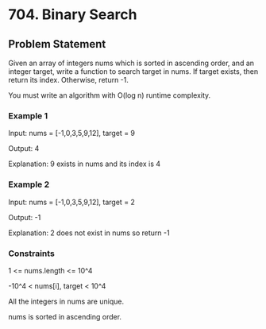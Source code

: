 # 704. Binary Search

## Problem Statement

Given an array of integers nums which is sorted in ascending order, and an integer target, write a function to search target in nums. If target exists, then return its index. Otherwise, return -1.

You must write an algorithm with O(log n) runtime complexity.

### Example 1

Input: nums = [-1,0,3,5,9,12], target = 9

Output: 4

Explanation: 9 exists in nums and its index is 4

### Example 2

Input: nums = [-1,0,3,5,9,12], target = 2

Output: -1

Explanation: 2 does not exist in nums so return -1

### Constraints

1 <= nums.length <= 10^4

-10^4 < nums[i], target < 10^4

All the integers in nums are unique.

nums is sorted in ascending order.
